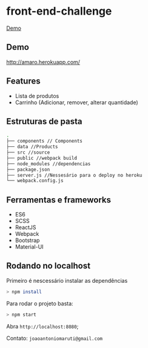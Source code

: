 # front-end-challenge
[Demo](http://amaro.herokuapp.com/)
## Demo
http://amaro.herokuapp.com/

## Features
- Lista de produtos
- Carrinho (Adicionar, remover, alterar quantidade)

## Estruturas de pasta
```sh
.
├── components // Components
├── data //Products
├── src //source
├── public //webpack build
├── node_modules //dependencias
├── package.json
├── server.js //Nessesário para o deploy no heroku
└── webpack.config.js
```

## Ferramentas e frameworks
- ES6
- SCSS
- ReactJS
- Webpack
- Bootstrap
- Material-UI

## Rodando no localhost
Primeiro é nescessário instalar as dependências

```sh
> npm install
```

Para rodar o projeto basta:

```sh
> npm start
```

Abra `http://localhost:8080`;

Contato: `joaoantoniomaruti@gmail.com`